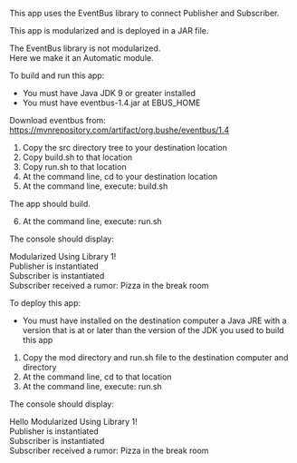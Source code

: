 This app uses the EventBus library to connect Publisher and Subscriber.

This app is modularized and is deployed in a JAR file.

The EventBus library is not modularized.  
Here we make it an Automatic module.

To build and run this app:

- You must have Java JDK 9 or greater installed
- You must have eventbus-1.4.jar at EBUS_HOME

Download eventbus from: 
https://mvnrepository.com/artifact/org.bushe/eventbus/1.4

1. Copy the src directory tree to your destination location
2. Copy build.sh to that location
3. Copy run.sh to that location
4. At the command line, cd to your destination location
5. At the command line, execute: build.sh

The app should build.

6. At the command line, execute: run.sh

The console should display:

Modularized Using Library 1!     
Publisher is instantiated  
Subscriber is instantiated  
Subscriber received a rumor: Pizza in the break room  

To deploy this app:

- You must have installed on the destination computer a Java JRE 
with a version that is at or later than the version of the JDK you used
to build this app

1. Copy the mod directory and run.sh file to the destination computer and directory
2. At the command line, cd to that location
2. At the command line, execute: run.sh

The console should display:

Hello Modularized Using Library 1!   
Publisher is instantiated  
Subscriber is instantiated  
Subscriber received a rumor: Pizza in the break room  
